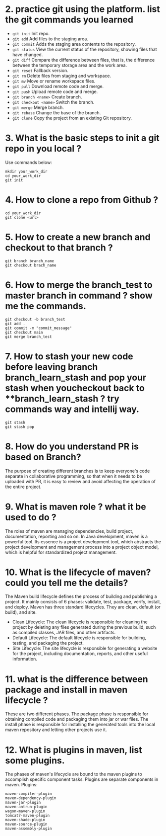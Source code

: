 # 2. practice git using the platform. list the git commands you learned
- `git init` Init repo.
- `git add` Add files to the staging area.
- `git commit` Adds the staging area contents to the repository.
- `git status` View the current status of the repository, showing files that have changed.
- `git diff` Compare the difference between files, that is, the difference between the temporary storage area and the work area.
- `git reset` Fallback version.
- `git rm` Delete files from staging and workspace.
- `git mv` Move or rename workspace files.
- `git pull` Download remote code and merge.
- `git push` Upload remote code and merge.
- `git branch <name>` Create branch. 
- `git checkout <name>` Switch the branch.
- `git merge` Merge branch.
- `git rebase` Change the base of the branch.
- `git clone` Copy the project from an existing Git repository.
# 3. What is the basic steps to init a git repo in you local ?
Use commands below:
```
mkdir your_work_dir
cd your_work_dir
git init	
```
# 4. How to clone a repo from Github ?
```
cd your_work_dir
git clone <url>
```
# 5. How to create a new branch and checkout to that branch ?
```
git branch branch_name
git checkout brach_name
```
# 6. How to merge the branch_test to master branch in command ? show me the commands.
```
git checkout -b branch_test
git add .
git commit -m "commit_message"
git checkout main
git merge branch_test
```
# 7. How to stash your new code before leaving branch branch_learn_stash and pop your stash when youcheckout back to **branch_learn_stash ? try commands way and intellij way.
```
git stash
git stash pop
```
# 8. How do you understand PR is based on Branch?
The purpose of creating different branches is to keep everyone's code separate in collaborative programming, so that when it needs to be uploaded with PR, it is easy to review and avoid affecting the operation of the entire project.
# 9. What is maven role ? what it be used to do ?
The roles of maven are managing dependencies, build project, documentation, reporting and so on. In Java development, maven is a powerful tool. Its essence is a project development tool, which abstracts the project development and management process into a project object model, which is helpful for standardized project management.
# 10. What is the lifecycle of maven? could you tell me the details?
The Maven build lifecycle defines the process of building and publishing a project. It mainly consists of 6 phases: validate, test, package, verify, install, and deploy. Maven has three standard lifecycles. They are clean, default (or build), and site.
- Clean Lifecycle: The clean lifecycle is responsible for cleaning the project by deleting any files generated during the previous build, such as compiled classes, JAR files, and other artifacts.
- Default Lifecycle: The default lifecycle is responsible for building, testing, and packaging the project.
- Site Lifecycle: The site lifecycle is responsible for generating a website for the project, including documentation, reports, and other useful information.
# 11. what is the difference between package and install in maven lifecycle ?
These are two different phases. The package phase is responsible for obtaining compiled code and packaging them into jar or war files. The install phase is responsible for installing the generated tools into the local maven repository and letting other projects use it.
# 12. What is plugins in maven, list some plugins.
The phases of maven's lifecycle are bound to the maven plugins to accomplish specific component tasks. Plugins are separate components in maven.
Plugins:
```
maven-compiler-plugin
maven-dependency-plugin
maven-jar-plugin
maven-antrun-plugin
wagon-maven-plugin
tomcat7-maven-plugin
maven-shade-plugin
maven-source-plugin
maven-assembly-plugin
```









